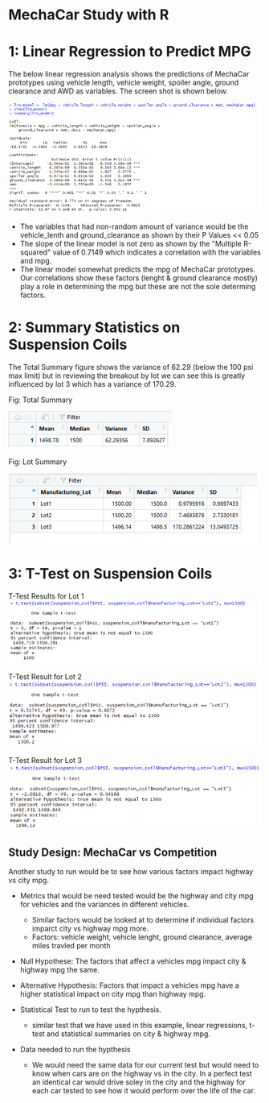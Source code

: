 # MechaCar Study with R

# 1: Linear Regression to Predict MPG

The below linear regression analysis shows the predictions of MechaCar prototypes using vehicle length, vehicle weight, spoiler angle, ground clearance and AWD as variables.  The screen shot is shown below.  

<img src="lin_regression.png"/>

 - The variables that had non-random amount of variance would be the vehicle_lenth and ground_clearance as shown by their P Values << 0.05 
 - The slope of the linear model is not zero as shown by the "Multiple R-squared" value of 0.7149 which indicates a correlation with the variables and mpg.  
 - The linear model somewhat predicts the mpg of MechaCar prototypes.  Our correlations show these factors (lenght & ground clearance mostly) play a role in determining the mpg but these are not the sole determing factors.  

# 2: Summary Statistics on Suspension Coils

The Total Summary figure shows the variance of 62.29 (below the 100 psi max limit) but in reviewing the breakout by lot we can see this is greatly influenced by lot 3 which has a variance of 170.29.   

Fig: Total Summary

<img src="total_summary.png"/>

Fig: Lot Summary

<img src="lot_summary.png"/>


# 3: T-Test on Suspension Coils
T-Test Results for Lot 1  
<img src="T-Test_Lot1.png"/>

T-Test Result for Lot 2 
<img src="T-Test_Lot2.png"/>


T-Test Result for Lot 3 
<img src="T-Test_Lot3.png"/>

## Study Design: MechaCar vs Competition

Another study to run would be to see how various factors impact highway vs city mpg.  
- Metrics that would be need tested would be the highway and city mpg for vehicles and the variances in different vehicles. 
    - Similar factors would be looked at to determine if individual factors imparct city vs highway mpg more. 
    - Factors: vehicle weight, vehicle lenght, ground clearance, average miles travled per month

- Null Hypothese: The factors that affect a vehicles mpg impact city & highway mpg the same.
- Alternative Hypothesis: Factors that impact a vehicles mpg have a higher statistical impact on city mpg than highway mpg. 

- Statistical Test to run to test the hypthesis.
    - similar test that we have used in this example, linear regressions, t-test and statistical summaries on city & highway mpg.

- Data needed to run the hypthesis
    - We would need the same data for our current test but would need to know when cars are on the highway vs in the city.  In a perfect test an identical car would drive soley in the city and the highway for each car tested to see how it would perform over the life of the car. 



